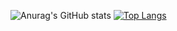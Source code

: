 ![Anurag's GitHub stats](https://github-readme-stats.vercel.app/api?username=paulo-epi&include_all_commits&show_icons=true&theme=radical)
[![Top Langs](https://github-readme-stats.vercel.app/api/top-langs/?username=paulo-epi&layout=compact)](https://github.com/paulo-epi/github-readme-stats)
